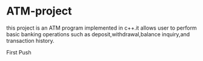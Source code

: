 # ATM-project
this project is an ATM program implemented in c++.it allows user to perform basic banking operations such as deposit,withdrawal,balance inquiry,and transaction history.


First Push
